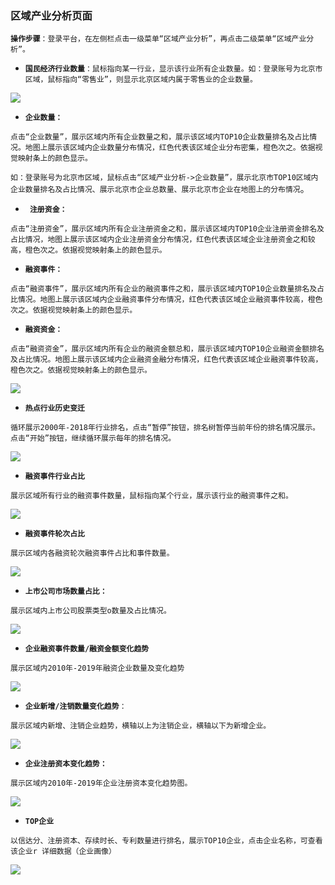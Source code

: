 ### 区域产业分析页面

**`操作步骤`**`：登录平台，在左侧栏点击一级菜单“区域产业分析”，再点击二级菜单“区域产业分析”。`

* **`国民经济行业数量`**`：鼠标指向某一行业，显示该行业所有企业数量。如：登录账号为北京市区域，鼠标指向“零售业”，则显示北京区域内属于零售业的企业数量。`

![](/assets/guomin.png)

* **`企业数量：`**

`点击“企业数量”，展示区域内所有企业数量之和，展示该区域内TOP10企业数量排名及占比情况。地图上展示该区域内企业数量分布情况，红色代表该区域企业分布密集，橙色次之。依据视觉映射条上的颜色显示。`

`如：登录账号为北京市区域，鼠标点击“区域产业分析->企业数量”，展示北京市TOP10区域内企业数量排名及占比情况、展示北京市企业总数量、展示北京市企业在地图上的分布情况`。

* **` 注册资金：`**

`点击“注册资金”，展示区域内所有企业注册资金之和，展示该区域内TOP10企业注册资金排名及占比情况，地图上展示该区域内企业注册资金分布情况，红色代表该区域企业注册资金之和较高，橙色次之。依据视觉映射条上的颜色显示。`

* **`融资事件：`**

`点击“融资事件”，展示区域内所有企业的融资事件之和，展示该区域内TOP10企业数量排名及占比情况。地图上展示该区域内企业融资事件分布情况，红色代表该区域企业融资事件较高，橙色次之。依据视觉映射条上的颜色显示。`

* **`融资资金：`**

`点击“融资资金”，展示区域内所有企业的融资金额总和，展示该区域内TOP10企业融资金额排名及占比情况。地图上展示该区域内企业融资金融分布情况，红色代表该区域企业融资事件较高，橙色次之。依据视觉映射条上的颜色显示。`

![](/assets/qiye.png)

* **`热点行业历史变迁`**

`循环展示2000年-2018年行业排名，点击“暂停”按钮，排名树暂停当前年份的排名情况展示。点击“开始”按钮，继续循环展示每年的排名情况。`

![](/assets/bianqian.png)

* **`融资事件行业占比`**

`展示区域所有行业的融资事件数量，鼠标指向某个行业，展示该行业的融资事件之和。`

![](/assets/rzsj.png)

* **`融资事件轮次占比`**

`展示区域内各融资轮次融资事件占比和事件数量。`

![](/assets/rzlc.png)

* **`上市公司市场数量占比：`**

`展示区域内上市公司股票类型o数量及占比情况。`

![](/assets/ss.png)

* **`企业融资事件数量/融资金额变化趋势`**

`展示区域内2010年-2019年融资企业数量及变化趋势`

![](/assets/rxsq.png)

* **`企业新增/注销数量变化趋势`**`：`

`展示区域内新增、注销企业趋势，横轴以上为注销企业，横轴以下为新增企业。`

![](/assets/xzzx.png)

* **`企业注册资本变化趋势：`**

`展示区域内2010年-2019年企业注册资本变化趋势图。`

![](/assets/qyzb.png)

* **`TOP企业`**

`以信达分、注册资本、存续时长、专利数量进行排名，展示TOP10企业，点击企业名称，可查看该企业r 详细数据（企业画像）`

![](/assets/top10.png)

